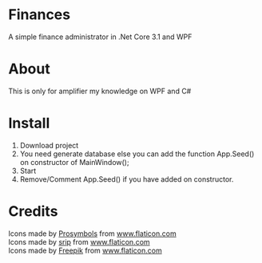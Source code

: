 # Finances
A simple finance administrator in .Net Core 3.1 and WPF

# About
This is only for amplifier my knowledge on WPF and C#

# Install
1. Download project
2. You need generate database else you can add the function App.Seed() on constructor of MainWindow();
3. Start
4. Remove/Comment App.Seed() if you have added on constructor.

# Credits
<div>Icons made by <a href="https://www.flaticon.com/authors/prosymbols" title="Prosymbols">Prosymbols</a> from <a href="https://www.flaticon.com/" title="Flaticon">www.flaticon.com</a></div>
<div>Icons made by <a href="https://www.flaticon.com/authors/srip" title="srip">srip</a> from <a href="https://www.flaticon.com/" title="Flaticon">www.flaticon.com</a></div>
<div>Icons made by <a href="https://www.flaticon.com/authors/freepik" title="Freepik">Freepik</a> from <a href="https://www.flaticon.com/" title="Flaticon">www.flaticon.com</a></div>

